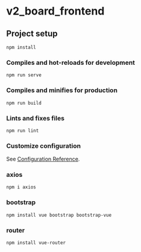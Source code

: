 # v2_board_frontend

## Project setup

```
npm install
```

### Compiles and hot-reloads for development

```
npm run serve
```

### Compiles and minifies for production

```
npm run build
```

### Lints and fixes files

```
npm run lint
```

### Customize configuration

See [Configuration Reference](https://cli.vuejs.org/config/).

### axios

```
npm i axios
```

### bootstrap

```
npm install vue bootstrap bootstrap-vue
```

### router

```
npm install vue-router
```
